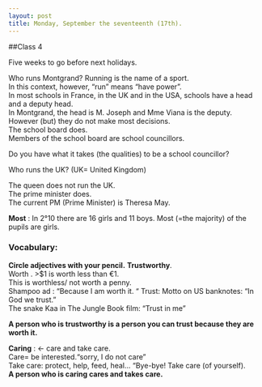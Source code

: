 ```yaml
---
layout: post
title: Monday, September the seventeenth (17th).
---
```

##Class 4  

Five weeks to go before next holidays.

Who runs Montgrand? 
Running is the name of a sport.  
In this context, however, “run” means “have power”.  
In most schools in France, in the UK and in the USA, schools have a head and a deputy head.  
In Montgrand, the head is M. Joseph and Mme Viana is the deputy.  
However (but) they do not make most decisions.  
The school board does.  
Members of the school board are school councillors. 

Do you have what it takes (the qualities) to be a school councillor? 

Who runs the UK? (UK= United Kingdom)

The queen does not run the UK.  
The prime minister does.   
The current PM (Prime Minister) is Theresa May.

**Most** : In 2°10 there are 16 girls and 11 boys. Most (=the majority) of the pupils are girls.

### Vocabulary:
**Circle adjectives with your pencil.**
**Trustworthy**.  
Worth . >$1 is worth less than €1.  
This is worthless/ not worth a penny.  
Shampoo ad : “Because I am worth it. “
Trust: Motto on US banknotes: “In God we trust.”  
The snake Kaa in The Jungle Book film: “Trust in me”

**A person who is trustworthy is a person you can trust because they are worth it.**

**Caring** : <- care and take care.   
Care= be interested.“sorry, I do not care”   
Take care: protect, help, feed, heal... “Bye-bye! Take care (of yourself).  
**A person who is caring cares and takes care.**  

